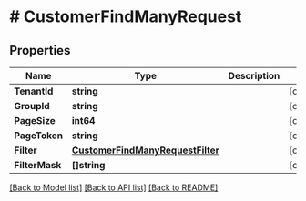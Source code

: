 # # CustomerFindManyRequest


## Properties 


Name | Type | Description | Notes
------------ | ------------- | ------------- | -------------
**TenantId**| **string** |   | [optional]
**GroupId**| **string** |   | [optional]
**PageSize**| **int64** |   | [optional]
**PageToken**| **string** |   | [optional]
**Filter**| [**CustomerFindManyRequestFilter**](CustomerFindManyRequestFilter.md) |   | [optional]
**FilterMask**| **[]string** |   | [optional]


[[Back to Model list]](../../README.md#models) [[Back to API list]](../../README.md#endpoints) [[Back to README]](../../README.md)

